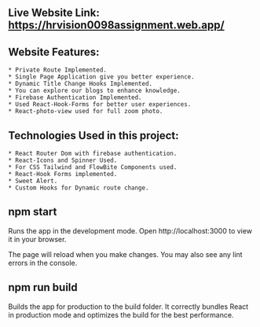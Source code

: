 ## Live Website Link: https://hrvision0098assignment.web.app/
## Website Features:
    * Private Route Implemented.
    * Single Page Application give you better experience.
    * Dynamic Title Change Hooks Implemented.
    * You can explore our blogs to enhance knowledge.
    * Firebase Authentication Implemented.
    * Used React-Hook-Forms for better user experiences.
    * React-photo-view used for full zoom photo.

## Technologies Used in this project:
    * React Router Dom with firebase authentication.
    * React-Icons and Spinner Used.
    * For CSS Tailwind and FlowBite Components used.
    * React-Hook Forms implemented.
    * Sweet Alert.
    * Custom Hooks for Dynamic route change.

## npm start
Runs the app in the development mode.
Open http://localhost:3000 to view it in your browser.

The page will reload when you make changes.
You may also see any lint errors in the console.

## npm run build
Builds the app for production to the build folder.
It correctly bundles React in production mode and optimizes the build for the best performance.

